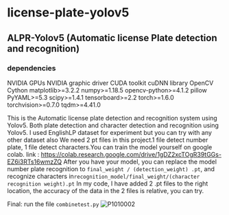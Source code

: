 # license-plate-yolov5
## ALPR-Yolov5 (Automatic license Plate detection and recognition) 
### dependencies

NVIDIA GPUs
NVIDIA graphic driver
CUDA toolkit
cuDNN library
OpenCV 
Cython
matplotlib>=3.2.2
numpy>=1.18.5
opencv-python>=4.1.2
pillow
PyYAML>=5.3
scipy>=1.4.1
tensorboard>=2.2
torch>=1.6.0
torchvision>=0.7.0
tqdm>=4.41.0

This is the Automatic license plate detection and recognition system using Yolov5. Both plate detection and character detection and recognition using Yolov5. I used EnglishLP dataset for experiment but you can try with any other dataset also
We need 2 pt files in this project.1 file detect number plate, 1 file detect characters.You can train the model yourself on google colab.
link : https://colab.research.google.com/drive/1gDZ2xcTOgR39tGGs-EZ6i3RTs16wmzZQ
After you have your model, you can replace the model number plate recognition to `final_weight / (detection_weight) .pt`, and recognize characters in`recognition_model/final_weight/(character recognition weight).pt`
In my code, I have added 2 .pt files to the right location, the accuracy of the data in the 2 files is relative, you can try.

Final: run the file `combinetest.py`
![P1010002](https://user-images.githubusercontent.com/66860881/115814289-f2897180-a41e-11eb-9161-e136a84c46be.png)
